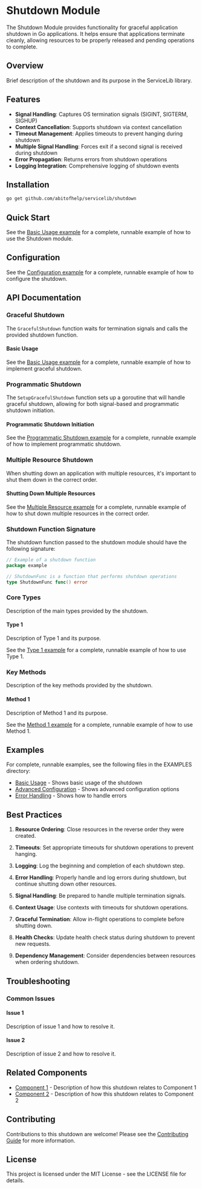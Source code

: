 # Shutdown Module
The Shutdown Module provides functionality for graceful application shutdown in Go applications. It helps ensure that applications terminate cleanly, allowing resources to be properly released and pending operations to complete.


## Overview

Brief description of the shutdown and its purpose in the ServiceLib library.

## Features

- **Signal Handling**: Captures OS termination signals (SIGINT, SIGTERM, SIGHUP)
- **Context Cancellation**: Supports shutdown via context cancellation
- **Timeout Management**: Applies timeouts to prevent hanging during shutdown
- **Multiple Signal Handling**: Forces exit if a second signal is received during shutdown
- **Error Propagation**: Returns errors from shutdown operations
- **Logging Integration**: Comprehensive logging of shutdown events


## Installation

```bash
go get github.com/abitofhelp/servicelib/shutdown
```


## Quick Start

See the [Basic Usage example](../EXAMPLES/shutdown/basic_usage_example.go) for a complete, runnable example of how to use the Shutdown module.


## Configuration

See the [Configuration example](../EXAMPLES/shutdown/configuration_example.go) for a complete, runnable example of how to configure the shutdown.

## API Documentation

### Graceful Shutdown

The `GracefulShutdown` function waits for termination signals and calls the provided shutdown function.

#### Basic Usage

See the [Basic Usage example](../EXAMPLES/shutdown/basic_usage_example.go) for a complete, runnable example of how to implement graceful shutdown.

### Programmatic Shutdown

The `SetupGracefulShutdown` function sets up a goroutine that will handle graceful shutdown, allowing for both signal-based and programmatic shutdown initiation.

#### Programmatic Shutdown Initiation

See the [Programmatic Shutdown example](../EXAMPLES/shutdown/programmatic_shutdown_example.go) for a complete, runnable example of how to implement programmatic shutdown.

### Multiple Resource Shutdown

When shutting down an application with multiple resources, it's important to shut them down in the correct order.

#### Shutting Down Multiple Resources

See the [Multiple Resource example](../EXAMPLES/shutdown/multiple_resource_example.go) for a complete, runnable example of how to shut down multiple resources in the correct order.

### Shutdown Function Signature

The shutdown function passed to the shutdown module should have the following signature:

```go
// Example of a shutdown function
package example

// ShutdownFunc is a function that performs shutdown operations
type ShutdownFunc func() error
```


### Core Types

Description of the main types provided by the shutdown.

#### Type 1

Description of Type 1 and its purpose.

See the [Type 1 example](../EXAMPLES/shutdown/type1_example.go) for a complete, runnable example of how to use Type 1.

### Key Methods

Description of the key methods provided by the shutdown.

#### Method 1

Description of Method 1 and its purpose.

See the [Method 1 example](../EXAMPLES/shutdown/method1_example.go) for a complete, runnable example of how to use Method 1.

## Examples

For complete, runnable examples, see the following files in the EXAMPLES directory:

- [Basic Usage](../EXAMPLES/shutdown/basic_usage_example.go) - Shows basic usage of the shutdown
- [Advanced Configuration](../EXAMPLES/shutdown/advanced_configuration_example.go) - Shows advanced configuration options
- [Error Handling](../EXAMPLES/shutdown/error_handling_example.go) - Shows how to handle errors

## Best Practices

1. **Resource Ordering**: Close resources in the reverse order they were created.

2. **Timeouts**: Set appropriate timeouts for shutdown operations to prevent hanging.

3. **Logging**: Log the beginning and completion of each shutdown step.

4. **Error Handling**: Properly handle and log errors during shutdown, but continue shutting down other resources.

5. **Signal Handling**: Be prepared to handle multiple termination signals.

6. **Context Usage**: Use contexts with timeouts for shutdown operations.

7. **Graceful Termination**: Allow in-flight operations to complete before shutting down.

8. **Health Checks**: Update health check status during shutdown to prevent new requests.

9. **Dependency Management**: Consider dependencies between resources when ordering shutdown.


## Troubleshooting

### Common Issues

#### Issue 1

Description of issue 1 and how to resolve it.

#### Issue 2

Description of issue 2 and how to resolve it.

## Related Components

- [Component 1](../shutdown1/README.md) - Description of how this shutdown relates to Component 1
- [Component 2](../shutdown2/README.md) - Description of how this shutdown relates to Component 2

## Contributing

Contributions to this shutdown are welcome! Please see the [Contributing Guide](../CONTRIBUTING.md) for more information.

## License

This project is licensed under the MIT License - see the LICENSE file for details.
